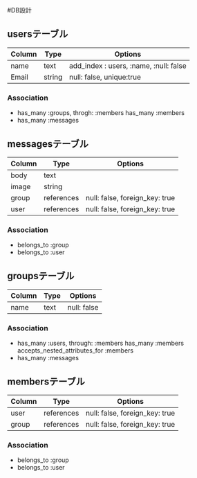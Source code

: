 #DB設計

## usersテーブル

|Column|Type|Options|
|------|----|-------|
|name |text|add_index : users, :name, :null: false|
|Email|string|null: false, unique:true|

### Association
- has_many :groups, throgh: :members
  has_many :members
- has_many :messages


## messagesテーブル

|Column|Type|Options|
|------|----|-------|
|body |text||
|image|string||
|group|references|null: false, foreign_key: true|
|user|references|null: false, foreign_key: true|

### Association
- belongs_to :group
- belongs_to :user


## groupsテーブル

|Column|Type|Options|
|------|----|-------|
|name |text|null: false|

### Association
- has_many :users, through: :members
  has_many :members
  accepts_nested_attributes_for :members
- has_many :messages


## membersテーブル

|Column|Type|Options|
|------|----|-------|
|user|references|null: false, foreign_key: true|
|group|references|null: false, foreign_key: true|

### Association
- belongs_to :group
- belongs_to :user
